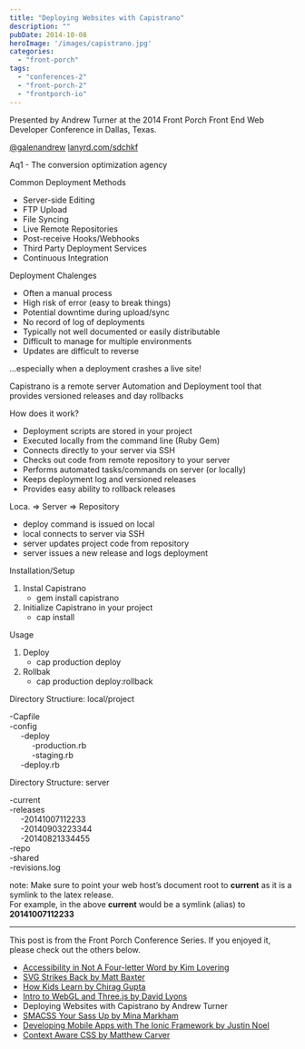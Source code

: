 ```yaml
---
title: "Deploying Websites with Capistrano"
description: ""
pubDate: 2014-10-08
heroImage: '/images/capistrano.jpg'
categories: 
  - "front-porch"
tags: 
  - "conferences-2"
  - "front-porch-2"
  - "frontporch-io"
---
```


Presented by Andrew Turner at the 2014 Front Porch Front End Web Developer Conference in Dallas, Texas.

[@galenandrew](twitter.com/galenandrew) [lanyrd.com/sdchkf](lanyrd.com/sdchkf)

Aq1 - The conversion optimization agency  
  
Common Deployment Methods

- Server-side Editing
- FTP Upload
- File Syncing
- Live Remote Repositories
- Post-receive Hooks/Webhooks
- Third Party Deployment Services
- Continuous Integration

Deployment Chalenges

- Often a manual process
- High risk of error (easy to break things)
- Potential downtime during upload/sync
- No record of log of deployments
- Typically not well documented or easily distributable
- Difficult to manage for multiple environments
- Updates are difficult to reverse

…especially when a deployment crashes a live site!  
  
Capistrano is a remote server Automation and Deployment tool that provides versioned releases and day rollbacks  
  
How does it work?

- Deployment scripts are stored in your project
- Executed locally from the command line (Ruby Gem)
- Connects directly to your server via SSH
- Checks out code from remote repository to your server
- Performs automated tasks/commands on server (or locally)
- Keeps deployment log and versioned releases
- Provides easy ability to rollback releases

Loca. => Server => Repository

- deploy command is issued on local
- local connects to server via SSH
- server updates project code from repository
- server issues a new release and logs deployment

Installation/Setup

1. Instal Capistrano
    - gem install capistrano
2. Initialize Capistrano in your project
    - cap install

Usage

1. Deploy
    - cap production deploy
2. Rollbak
    - cap production deploy:rollback

Directory Structiure: local/project  
  
\-Capfile  
\-config  
     -deploy  
          -production.rb  
          -staging.rb  
     -deploy.rb  
  
Directory Structure: server  
  
\-current  
\-releases  
     -20141007112233  
     -20140903223344  
     -20140821334455  
\-repo  
\-shared  
\-revisions.log  
  
note: Make sure to point your web host’s document root to **current** as it is a symlink to the latex release.  
For example, in the above **current** would be a symlink (alias) to **20141007112233**

* * *

This post is from the Front Porch Conference Series. If you enjoyed it, please check out the others below.

- [Accessibility in Not A Four-letter Word by Kim Lovering](http://www.pauljeter.net/web-development/conferences/front-porch/accessibility-in-not-a-four-letter-word-kim-lovering-2014-front-porch-front-end-web-developer-conference-in-dallas-texas/ "Accessibility in Not A Four-letter Word") 
- [SVG Strikes Back by Matt Baxter](http://www.pauljeter.net/web-development/conferences/front-porch/svg-strikes-back-matt-baxter-2014-front-porch-front-end-web-developer-conference-in-dallas-texas/ "SVG Strikes Back")
- [How Kids Learn by Chirag Gupta](http://www.pauljeter.net/web-development/conferences/front-porch/how-kids-learn-chirag-gupta-2014-front-porch-front-end-web-developer-conference-in-dallas-texas/ "How Kids Learn")
- [Intro to WebGL and Three.js by David Lyons](http://www.pauljeter.net/web-development/conferences/front-porch/intro-to-webgl-and-three-js-david-lyons-2014-front-porch-front-end-web-developer-conference-in-dallas-texas/ "Intro to WebGL and Three.js -David Lyons")
- Deploying Websites with Capistrano by Andrew Turner
- [SMACSS Your Sass Up by Mina Markham](http://www.pauljeter.net/web-development/conferences/front-porch/smacss-your-sass-up-mina-markham-2014-front-porch-front-end-web-developer-conference-in-dallas-texas/ "SMACSS Your Sass Up")
- [Developing Mobile Apps with The Ionic Framework by Justin Noel](http://www.pauljeter.net/web-development/conferences/front-porch/developing-mobile-apps-with-the-ionic-framework-justin-noel-2014-front-porch-front-end-web-developer-conference-in-dallas-texas/ "Developing Mobile Apps with The Ionic Framework -Justin Noel")
- [Context Aware CSS by Matthew Carver](http://www.pauljeter.net/web-development/conferences/front-porch/context-aware-css-matthew-carver-2014-front-porch-front-end-web-developer-conference-in-dallas-texas/ "Context Aware CSS")
